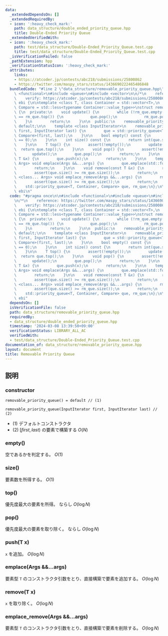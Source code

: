 ```yaml
---
data:
  _extendedDependsOn: []
  _extendedRequiredBy:
  - icon: ':heavy_check_mark:'
    path: data_structure/double_ended_priority_queue.hpp
    title: Double-Ended Priority Queue
  _extendedVerifiedWith:
  - icon: ':heavy_check_mark:'
    path: test/data_structure/Double-Ended_Priority_Queue.test.cpp
    title: test/data_structure/Double-Ended_Priority_Queue.test.cpp
  _isVerificationFailed: false
  _pathExtension: hpp
  _verificationStatusIcon: ':heavy_check_mark:'
  attributes:
    links:
    - https://atcoder.jp/contests/abc218/submissions/25800862
    - https://twitter.com/maspy_stars/status/1436690222465486848
  bundledCode: "#line 2 \"data_structure/removable_priority_queue.hpp\"\n\n#include\
    \ <functional>\n#include <queue>\n#include <vector>\n\n/*\n    reference: https://twitter.com/maspy_stars/status/1436690222465486848\n\
    \    verify: https://atcoder.jp/contests/abc218/submissions/25800862\n*/\n\nnamespace\
    \ ebi {\n\ntemplate <class T, class Container = std::vector<T>,\n          class\
    \ Compare = std::less<typename Container::value_type>>\nstruct removable_priority_queue\
    \ {\n  private:\n    void update() {\n        while (!rm_que.empty() && que.top()\
    \ == rm_que.top()) {\n            que.pop();\n            rm_que.pop();\n    \
    \    }\n        return;\n    }\n\n  public:\n    removable_priority_queue() =\
    \ default;\n\n    template <class InputIterator>\n    removable_priority_queue(InputIterator\
    \ first, InputIterator last) {\n        que = std::priority_queue<T, Container,\
    \ Compare>(first, last);\n    }\n\n    bool empty() const {\n        return (size()\
    \ == 0);\n    }\n\n    int size() const {\n        return int(que.size() - rm_que.size());\n\
    \    }\n\n    T top() {\n        assert(!empty());\n        update();\n      \
    \  return que.top();\n    }\n\n    void pop() {\n        assert(!empty());\n \
    \       update();\n        que.pop();\n        return;\n    }\n\n    void push(const\
    \ T &x) {\n        que.push(x);\n        return;\n    }\n\n    template <class...\
    \ Args> void emplace(Args &&...args) {\n        que.emplace(std::forward<Args>(args)...);\n\
    \        return;\n    }\n\n    void remove(const T &x) {\n        rm_que.push(x);\n\
    \        assert(que.size() >= rm_que.size());\n        return;\n    }\n\n    template\
    \ <class... Args> void emplace_remove(Args &&...args) {\n        rm_que.emplace(std::forward<Args>(args)...);\n\
    \        assert(que.size() >= rm_que.size());\n        return;\n    }\n\n  private:\n\
    \    std::priority_queue<T, Container, Compare> que, rm_que;\n};\n\n}  // namespace\
    \ ebi\n"
  code: "#pragma once\n\n#include <functional>\n#include <queue>\n#include <vector>\n\
    \n/*\n    reference: https://twitter.com/maspy_stars/status/1436690222465486848\n\
    \    verify: https://atcoder.jp/contests/abc218/submissions/25800862\n*/\n\nnamespace\
    \ ebi {\n\ntemplate <class T, class Container = std::vector<T>,\n          class\
    \ Compare = std::less<typename Container::value_type>>\nstruct removable_priority_queue\
    \ {\n  private:\n    void update() {\n        while (!rm_que.empty() && que.top()\
    \ == rm_que.top()) {\n            que.pop();\n            rm_que.pop();\n    \
    \    }\n        return;\n    }\n\n  public:\n    removable_priority_queue() =\
    \ default;\n\n    template <class InputIterator>\n    removable_priority_queue(InputIterator\
    \ first, InputIterator last) {\n        que = std::priority_queue<T, Container,\
    \ Compare>(first, last);\n    }\n\n    bool empty() const {\n        return (size()\
    \ == 0);\n    }\n\n    int size() const {\n        return int(que.size() - rm_que.size());\n\
    \    }\n\n    T top() {\n        assert(!empty());\n        update();\n      \
    \  return que.top();\n    }\n\n    void pop() {\n        assert(!empty());\n \
    \       update();\n        que.pop();\n        return;\n    }\n\n    void push(const\
    \ T &x) {\n        que.push(x);\n        return;\n    }\n\n    template <class...\
    \ Args> void emplace(Args &&...args) {\n        que.emplace(std::forward<Args>(args)...);\n\
    \        return;\n    }\n\n    void remove(const T &x) {\n        rm_que.push(x);\n\
    \        assert(que.size() >= rm_que.size());\n        return;\n    }\n\n    template\
    \ <class... Args> void emplace_remove(Args &&...args) {\n        rm_que.emplace(std::forward<Args>(args)...);\n\
    \        assert(que.size() >= rm_que.size());\n        return;\n    }\n\n  private:\n\
    \    std::priority_queue<T, Container, Compare> que, rm_que;\n};\n\n}  // namespace\
    \ ebi"
  dependsOn: []
  isVerificationFile: false
  path: data_structure/removable_priority_queue.hpp
  requiredBy:
  - data_structure/double_ended_priority_queue.hpp
  timestamp: '2024-03-08 13:39:50+09:00'
  verificationStatus: LIBRARY_ALL_AC
  verifiedWith:
  - test/data_structure/Double-Ended_Priority_Queue.test.cpp
documentation_of: data_structure/removable_priority_queue.hpp
layout: document
title: Removable Priority Queue
---
```


## 説明

### constructor

```
removable_priority_queue() = default // (1)

removable_priority_queue(InputIterator first, InputIterator last) // (2)
```

- (1) デフォルトコンストラクタ
- (2) $[first, last)$ の要素で構築する $O(N)$

### empty()

空であるかを判定する。 $O(1)$

### size()

要素数を所得する。 $O(1)$

### top()

優先度最大の要素を所得。 ならし $O(\log{N})$

### pop()

優先度最大の要素を取り除く。 ならし $O(\log{N})$

### push(T x)

`x` を追加。 $O(\log{N})$

### emplace(Args &&...args)

要素型 `T` のコンストラクタ引数をとり、直接構築で要素を追加する。 $O(\log{N})$

### remove(T x)

`x` を取り除く。 $O(\log {N})$

### emplace_remove(Args &&...args)

要素型 `T` のコンストラクタ引数をとり、直接構築で要素を削除する。 $O(\log{N})$